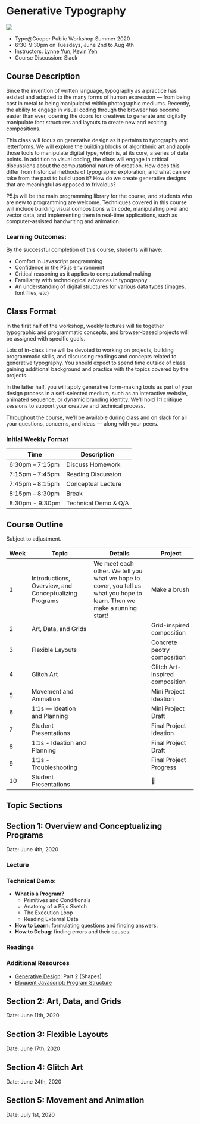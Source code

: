 # Generative Typography

![](./images/banner.gif)

- Type@Cooper Public Workshop Summer 2020
- 6:30–9:30pm on Tuesdays, June 2nd to Aug 4th
- Instructors: [Lynne Yun](lynneyun.com), [Kevin Yeh](kevbk.com)
- Course Discussion: Slack

## Course Description

Since the invention of written language, typography as a practice has existed and adapted to the many forms of human expression — from being cast in metal to being manipulated within photographic mediums. Recently, the ability to engage in visual coding through the browser has become easier than ever, opening the doors for creatives to generate and digitally manipulate font structures 
and layouts to create new and exciting compositions.

This class will focus on generative design as it pertains to typography and letterforms. We will explore the building blocks of algorithmic art and apply those tools to manipulate digital type, which is, at its core, a series of data points. In addition to visual coding, the class will engage in critical discussions about the computational nature of creation. How does this differ from historical methods of typographic exploration, and what can we take from the past to build upon it? How do we create generative designs that are meaningful as opposed to frivolous?

P5.js will be the main programming library for the course, and students who are new to programming are welcome. Techniques covered in this course will include building visual compositions with code, manipulating pixel and vector data, and implementing them in real-time applications, such as computer-assisted handwriting and animation.

### Learning Outcomes:
By the successful completion of this course, students will have:

- Comfort in Javascript programming
- Confidence in the P5.js environment
- Critical reasoning as it applies to computational making
- Familiarity with technological advances in typography
- An understanding of digital structures for various data types (images, font files, etc)

## Class Format

In the first half of the workshop, weekly lectures will tie together typographic and programmatic concepts, and browser-based projects will be assigned with specific goals. 

Lots of in-class time will be devoted to working on projects, building programmatic skills, and discussing readings and concepts related to generative typography. You should expect to spend time outside of class gaining additional background and practice with the topics covered by the projects. 

In the latter half, you will apply generative form-making tools as part of your design process in a self-selected medium, such as an interactive website, animated sequence, or dynamic branding identity. We'll hold 1:1 critique sessions to support your creative and technical process.

Throughout the course, we'll be available during class and on slack for all your questions, concerns, and ideas — along with your peers.

### Initial Weekly Format

|Time|Description|
|----|-----------|
|6:30pm – 7:15pm| Discuss Homework
|7:15pm – 7:45pm| Reading Discussion
|7:45pm – 8:15pm| Conceptual Lecture
|8:15pm – 8:30pm| Break 
|8:30pm - 9:30pm| Technical Demo & Q/A

## Course Outline 

Subject to adjustment.


|Week|Topic|Details|Project
|-----|----|-----------|------
|1|Introductions, Overview, and Conceptualizing Programs|We meet each other. We tell you what we hope to cover, you tell us what you hope to learn. Then we make a running start!|Make a brush
|2|Art, Data, and Grids||Grid-inspired composition
|3|Flexible Layouts||Concrete peotry composition
|4|Glitch Art||Glitch Art-inspired composition
|5|Movement and Animation||Mini Project Ideation
|6|1:1s — Ideation and Planning||Mini Project Draft
|7|Student Presentations||Final Project Ideation
|8|1:1s - Ideation and Planning||Final Project Draft
|9|1:1s - Troubleshooting||Final Project Progress
|10|Student Presentations||🎉

## Topic Sections

## Section 1: Overview and Conceptualizing Programs
Date: June 4th, 2020

### Lecture

### Technical Demo:
* **What is a Program?**
	* Primitives and Conditionals
	* Anatomy of a P5js Sketch
	* The Execution Loop
	* Reading External Data
* **How to Learn**: formulating questions and finding answers.
* **How to Debug**: finding errors and their causes.

### Readings



### Additional Resources

* [Generative Design](http://www.generative-gestaltung.de/2/): Part 2 (Shapes)
* [Eloquent Javascript: Program Structure](https://eloquentjavascript.net/02_program_structure.html)

## Section 2: Art, Data, and Grids
Date: June 11th, 2020

## Section 3: Flexible Layouts
Date: June 17th, 2020

## Section 4: Glitch Art
Date: June 24th, 2020

## Section 5: Movement and Animation
Date: July 1st, 2020
